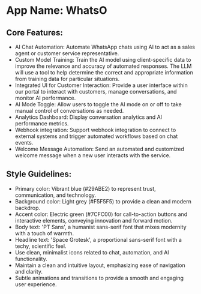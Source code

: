 # **App Name**: WhatsO

## Core Features:

- AI Chat Automation: Automate WhatsApp chats using AI to act as a sales agent or customer service representative.
- Custom Model Training: Train the AI model using client-specific data to improve the relevance and accuracy of automated responses. The LLM will use a tool to help determine the correct and appropriate information from training data for particular situations.
- Integrated UI for Customer Interaction: Provide a user interface within our portal to interact with customers, manage conversations, and monitor AI performance.
- AI Mode Toggle: Allow users to toggle the AI mode on or off to take manual control of conversations as needed.
- Analytics Dashboard: Display conversation analytics and AI performance metrics.
- Webhook integration: Support webhook integration to connect to external systems and trigger automated workflows based on chat events.
- Welcome Message Automation: Send an automated and customized welcome message when a new user interacts with the service.

## Style Guidelines:

- Primary color: Vibrant blue (#29ABE2) to represent trust, communication, and technology.
- Background color: Light grey (#F5F5F5) to provide a clean and modern backdrop.
- Accent color: Electric green (#7CFC00) for call-to-action buttons and interactive elements, conveying innovation and forward motion.
- Body text: 'PT Sans', a humanist sans-serif font that mixes modernity with a touch of warmth.
- Headline text: 'Space Grotesk', a proportional sans-serif font with a techy, scientific feel.
- Use clean, minimalist icons related to chat, automation, and AI functionality.
- Maintain a clean and intuitive layout, emphasizing ease of navigation and clarity.
- Subtle animations and transitions to provide a smooth and engaging user experience.